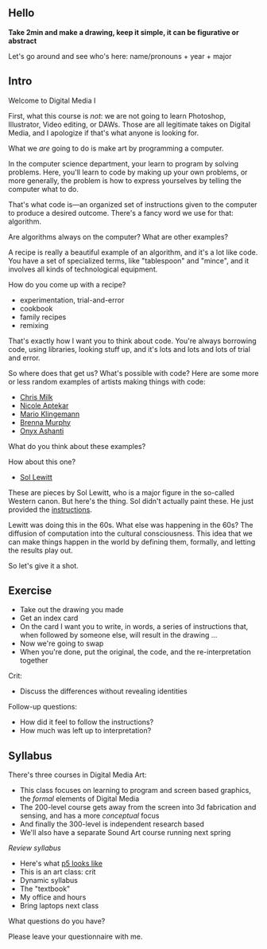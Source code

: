 <!-- ## Prep
- print: survey, syllabus
- 2 sheets big paper and one index card
 -->

## Hello

**Take 2min and make a drawing, keep it simple, it can be figurative or abstract**

Let's go around and see who's here: name/pronouns + year + major  


## Intro

Welcome to Digital Media I

First, what this course is _not_: we are not going to learn Photoshop, Illustrator, Video editing, or DAWs. Those are all legitimate takes on Digital Media, and I apologize if that's what anyone is looking for.

What we _are_ going to do is make art by programming a computer.

In the computer science department, your learn to program by solving problems. Here, you'll learn to code by making up your own problems, or more generally, the problem is how to express yourselves by telling the computer what to do.

That's what code is—an organized set of instructions given to the computer to produce a desired outcome. There's a fancy word we use for that: algorithm.

Are algorithms always on the computer? What are other examples?

A recipe is really a beautiful example of an algorithm, and it's a lot like code. You have a set of specialized terms, like "tablespoon" and "mince", and it involves all kinds of technological equipment.

How do you come up with a recipe?
- experimentation, trial-and-error
- cookbook
- family recipes
- remixing

That's exactly how I want you to think about code. You're always borrowing code, using libraries, looking stuff up, and it's lots and lots and lots of trial and error.

So where does that get us? What's possible with code? Here are some more or less random examples of artists making things with code:
- [Chris Milk](http://milk.co/treachery)
- [Nicole Aptekar](https://www.instagram.com/nicole.aptekar/)
- [Mario Klingemann](https://www.flickr.com/photos/quasimondo/albums/72157677689800878)
- [Brenna Murphy](https://upforgallery.com/central-lattice-tool-array)
- [Onyx Ashanti](https://www.youtube.com/watch?v=JataQs4R5Bc&feature=youtu.be&t=1031)

What do you think about these examples?

How about this one?
- [Sol Lewitt](https://www.google.com/search?q=sol+lewitt&client=safari&rls=en&source=lnms&tbm=isch&sa=X&ved=0ahUKEwiXnMOGrbPkAhWFlp4KHc0RA9gQ_AUIESgB&biw=1280&bih=677)

These are pieces by Sol Lewitt, who is a major figure in the so-called Western canon. But here's the thing. Sol didn't actually paint these. He just provided the [instructions](resources/lewitt.pdf).

Lewitt was doing this in the 60s. What else was happening in the 60s? The diffusion of computation into the cultural consciousness. This idea that we can make things happen in the world by defining them, formally, and letting the results play out.

So let's give it a shot.


## Exercise

- Take out the drawing you made
- Get an index card
- On the card I want you to write, in words, a series of instructions that, when followed by someone else, will result in the drawing
...
- Now we're going to swap
- When you're done, put the original, the code, and the re-interpretation together

Crit:
- Discuss the differences without revealing identities

Follow-up questions:
- How did it feel to follow the instructions?
- How much was left up to interpretation?


## Syllabus

There's three courses in Digital Media Art:
- This class focuses on learning to program and screen based graphics, the _formal_ elements of Digital Media
- The 200-level course gets away from the screen into 3d fabrication and sensing, and has a more _conceptual_ focus
- And finally the 300-level is independent research based
- We'll also have a separate Sound Art course running next spring

_Review syllabus_
- Here's what [p5 looks like](https://p5js.org/examples/form-regular-polygon.html)
- This is an art class: crit
- Dynamic syllabus
- The "textbook"
- My office and hours
- Bring laptops next class

What questions do you have?

Please leave your questionnaire with me.
